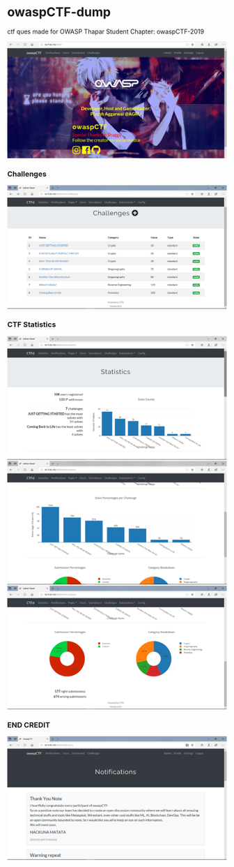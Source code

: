 # owaspCTF-dump
ctf ques made for OWASP Thapar Student Chapter: owaspCTF-2019

<img src="img/owaspCTF.png"   alt="frontpage" />

### Challenges
<img src="img/challenges.png"   alt="stats" />

### CTF Statistics
<img src="img/final-stats.png"   alt="stats" />
<img src="img/final-stats2.png"   alt="stats" />
<img src="img/final-stats3.png"   alt="stats" />

### END CREDIT
<img src="img/note-of-thanks.png"   alt="thanks" />
